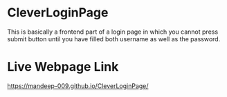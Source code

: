 # CleverLoginPage
This is basically a frontend part of a login page in which you cannot press submit button until you have filled both username as well as the password. 
# Live Webpage Link
https://mandeep-009.github.io/CleverLoginPage/
